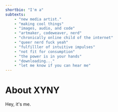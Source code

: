 ```yaml
---
shortbio: "I'm a"
subtexts:
    - "new media artist."
    - "making cool things"
    - "images, audio, and code"
    - "artmaker, codeweaver, nerd"
    - "chronically online child of the internet"
    - "queer nerd fuck yeah"
    - "fulfilller of intuitive impulses"
    - "not fit for consumption"
    - "the power is in your hands"
    - "downloading..."
    - "let me know if you can hear me"
---
```


# About XYNY

Hey, it's me.